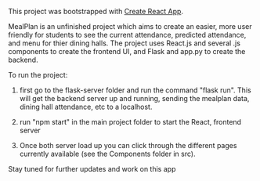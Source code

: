 This project was bootstrapped with [Create React App](https://github.com/facebook/create-react-app).

MealPlan is an unfinished project which aims to create an easier, more user friendly for students to see the current attendance, predicted attendance, and menu for thier dining halls. The project uses React.js and several .js components to create the frontend UI, and Flask and app.py to create the backend.

To run the project:

1. first go to the flask-server folder and run the command "flask run". This will get the backend server up and running, sending the mealplan data, dining hall attendance, etc to a localhost.

2. run "npm start" in the main project folder to start the React, frontend server

3. Once both server load up you can click through the different pages currently available (see the Components folder in src). 

Stay tuned for further updates and work on this app
